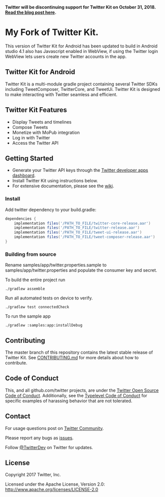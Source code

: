 **Twitter will be discontinuing support for Twitter Kit on October 31, 2018. [Read the blog post here](https://blog.twitter.com/developer/en_us/topics/tools/2018/discontinuing-support-for-twitter-kit-sdk.html).**

# My Fork of Twitter Kit.  
This version of Twitter Kit for Android
has been updated to build in Android studio 4.1 also has Javascript enabled in WebView, if using the Twitter login WebView lets users create new Twitter accounts in the app.

## Twitter Kit for Android

Twitter Kit is a multi-module gradle project containing several Twitter SDKs including TweetComposer, TwitterCore, and TweetUi. Twitter Kit is designed to make interacting with Twitter seamless and efficient.

## Twitter Kit Features

* Display Tweets and timelines
* Compose Tweets
* Monetize with MoPub integration
* Log in with Twitter
* Access the Twitter API

## Getting Started

* Generate your Twitter API keys through the [Twitter developer apps dashboard](https://apps.twitter.com/).
* Install Twitter Kit using instructions below.
* For extensive documentation, please see the [wiki](https://github.com/twitter/twitter-kit-android/wiki).

### Install 

Add twitter dependency to your build.gradle:
```groovy
dependencies {
    implementation files('/PATH_TO_FILE/twitter-core-release.aar')
    implementation files('/PATH_TO_FILE/twitter-release.aar')
    implementation files('/PATH_TO_FILE/tweet-ui-release.aar')
    implementation files('/PATH_TO_FILE/tweet-composer-release.aar')
}

```

### Building from source

Rename samples/app/twitter.properties.sample to samples/app/twitter.properties and populate the consumer key and secret.

To build the entire project run

```
./gradlew assemble
```

Run all automated tests on device to verify.

```
./gradlew test connectedCheck
```

To run the sample app

```
./gradlew :samples:app:installDebug
```


## Contributing

The master branch of this repository contains the latest stable release of Twitter Kit. See [CONTRIBUTING.md](https://github.com/twitter/twitter-kit-android/blob/master/CONTRIBUTING.md) for more details about how to contribute.

## Code of Conduct

This, and all github.com/twitter projects, are under the [Twitter Open Source Code of Conduct](https://github.com/twitter/code-of-conduct/blob/master/code-of-conduct.md). Additionally, see the [Typelevel Code of Conduct](http://typelevel.org/conduct) for specific examples of harassing behavior that are not tolerated.

## Contact

For usage questions post on [Twitter Community](https://twittercommunity.com/tags/c/publisher/twitter/android).

Please report any bugs as [issues](https://github.com/twitter/twitter-kit-android/issues).

Follow [@TwitterDev](http://twitter.com/twitterdev) on Twitter for updates.

## License

Copyright 2017 Twitter, Inc.

Licensed under the Apache License, Version 2.0: http://www.apache.org/licenses/LICENSE-2.0
